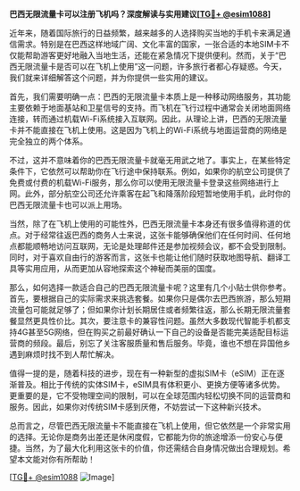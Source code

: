 **巴西无限流量卡可以注册飞机吗？深度解读与实用建议[[TG💪+ @esim1088](https://t.me/s/esim1088)]**

近年来，随着国际旅行的日益频繁，越来越多的人选择购买当地的手机卡来满足通信需求。特别是在巴西这样地域广阔、文化丰富的国家，一张合适的本地SIM卡不仅能帮助游客更好地融入当地生活，还能在紧急情况下提供便利。然而，关于“巴西无限流量卡是否可以在飞机上使用”这一问题，许多旅行者都心存疑惑。今天，我们就来详细解答这个问题，并为你提供一些实用的建议。

首先，我们需要明确一点：巴西的无限流量卡本质上是一种移动网络服务，其功能主要依赖于地面基站和卫星信号的支持。而飞机在飞行过程中通常会关闭地面网络连接，转而通过机载Wi-Fi系统接入互联网。因此，从理论上讲，巴西的无限流量卡并不能直接在飞机上使用。这是因为飞机上的Wi-Fi系统与地面运营商的网络是完全独立的两个体系。

不过，这并不意味着你的巴西无限流量卡就毫无用武之地了。事实上，在某些特定条件下，它依然可以帮助你在飞行途中保持联系。例如，如果你的航空公司提供了免费或付费的机载Wi-Fi服务，那么你可以使用无限流量卡登录这些网络进行上网。此外，部分航空公司还允许乘客在起飞和降落阶段短暂地使用手机，此时你的巴西无限流量卡也可以派上用场。

当然，除了在飞机上使用的可能性外，巴西无限流量卡本身还有很多值得称道的优点。对于经常往返巴西的商务人士来说，这张卡能够确保他们在任何时间、任何地点都能顺畅地访问互联网，无论是处理邮件还是参加视频会议，都不会受到限制。同时，对于喜欢自由行的游客而言，这张卡也能让他们随时获取地图导航、翻译工具等实用应用，从而更加从容地探索这个神秘而美丽的国度。

那么，如何选择一款适合自己的巴西无限流量卡呢？这里有几个小贴士供你参考。首先，要根据自己的实际需求来挑选套餐。如果你只是偶尔去巴西旅游，那么短期流量包可能就足够了；但如果你计划长期居住或者频繁往返，那么长期无限流量套餐显然更具性价比。其次，要注意卡的兼容性问题。虽然大多数现代智能手机都支持4G甚至5G网络，但在购买之前最好确认一下自己的设备是否能完美适配目标运营商的频段。最后，别忘了关注客服质量和售后服务。毕竟，谁也不想在异国他乡遇到麻烦时找不到人帮忙解决。

值得一提的是，随着科技的进步，现在有一种新型的虚拟SIM卡（eSIM）正在逐渐普及。相比于传统的实体SIM卡，eSIM具有体积更小、更换方便等诸多优势。更重要的是，它不受物理空间的限制，可以在全球范围内轻松切换不同的运营商和服务。因此，如果你对传统SIM卡感到厌倦，不妨尝试一下这种新兴技术。

总而言之，尽管巴西无限流量卡不能直接在飞机上使用，但它依然是一个非常实用的选择。无论你是商务出差还是休闲度假，它都能为你的旅途增添一份安心与便捷。当然，为了最大化利用这张卡的价值，你还需结合自身情况做出合理规划。希望本文能对你有所帮助！

[[TG💪+ @esim1088](https://t.me/s/esim1088) ![Image](https://i.postimg.cc/4NQfJmqS/Snipaste-2025-05-13-00-14-12.png)]